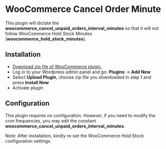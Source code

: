 # WooCommerce Cancel Order Minute

This plugin will dictate the **woocommerce_cancel_unpaid_orders_interval_minutes** so that it will not follow WooCommerce Hold Stock Minutes (**woocommerce_hold_stock_minutes**).

## Installation

* [Download zip file of WooCommerce plugin.](https://github.com/wzul/wc-cancel-order-minute/archive/master.zip)
* Log in to your Wordpress admin panel and go: **Plugins** -> **Add New**
* Select **Upload Plugin**, choose zip file you downloaded in step 1 and press **Install Now**
* Activate plugin

## Configuration

This plugin requires no configuration. However, if you need to modify the cron frequencies, you may edit the constant **woocommerce_cancel_unpaid_orders_interval_minutes**.

Note: After installation, kindly re-set the WooCommerce Hold Stock configuration settings.
